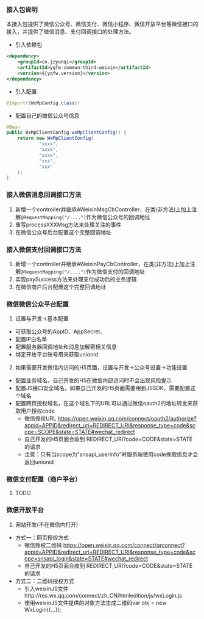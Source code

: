 ### 接入包说明
本接入包提供了微信公众号、微信支付、微信小程序、微信开放平台等微信接口的接入，并提供了微信消息、支付回调接口的处理方法。

* 引入依赖包
```xml
<dependency>
    <groupId>cn.jzyunqi</groupId>
    <artifactId>yqfw-common-third-weixin</artifactId>
    <version>${yqfw.version}</version>
</dependency>
```
* 引入配置
```java
@Import({WxMpConfig.class})
```
* 配置自己的微信公众号信息
```java
@Bean
public WxMpClientConfig wxMpClientConfig() {
    return new WxMpClientConfig(
            "xxxx",
            "xxxx",
            "xxxx",
            "xxx",
            "xxx"
    );
}
```


### 接入微信消息回调接口方法
1. 新增一个controller并继承AWeixinMsgCbController，在类(非方法)上加上注解`@RequestMapping("/....")`作为微信公众号的回调地址
2. 重写processXXXMsg方法来处理关注的事件
3. 在微信公众号后台配置这个完整回调地址

### 接入微信支付回调接口方法
1. 新增一个controller并继承AWeixinPayCbController，在类(非方法)上加上注解`@RequestMapping("/....")`作为微信支付的回调地址
2. 实现paySuccess方法来处理支付成功后的业务逻辑
3. 在微信商户后台配置这个完整回调地址

### 微信微信公众平台配置
1. 设置与开发->基本配置
- 可获取公众号的AppID、AppSecret、
- 配置IP白名单
- 配置服务器回调地址和消息加解密相关信息
- 绑定开放平台账号用来获取unionId
2. 如果需要开发微信内访问的H5页面，设置与开发->公众号设置->功能设置
- 配置业务域名，自己开发的H5在微信内部访问时不会出现风险提示
- 配置JS接口安全域名，如果自己开发的H5页面需要用到JSSDK，需要配置这个域名
- 配置网页授权域名，在这个域名下的URL可以通过微信oauth2的地址转发来获取用户授权code
    * 微信授权URL https://open.weixin.qq.com/connect/oauth2/authorize?appid=APPID&redirect_uri=REDIRECT_URI&response_type=code&scope=SCOPE&state=STATE#wechat_redirect
    * 自己开发的H5页面会收到 REDIRECT_URI?code=CODE&state=STATE 的请求
    * 注意：只有当scope为"snsapi_userinfo"时服务端使用code换取信息才会返回unionid

### 微信支付配置（商户平台）
1. TODO

### 微信开放平台
1. 网站开发(不在微信内打开)
- 方式一：网页授权方式
  * 微信授权二维码 https://open.weixin.qq.com/connect/qrconnect?appid=APPID&redirect_uri=REDIRECT_URI&response_type=code&scope=snsapi_login&state=STATE#wechat_redirect
  * 自己开发的H5页面会收到 REDIRECT_URI?code=CODE&state=STATE 的请求
- 方式二：二维码授权方式
  * 引入weixinJS文件http://res.wx.qq.com/connect/zh_CN/htmledition/js/wxLogin.js
  * 使用weixinJS文件提供的对象方法生成二维码var obj = new WxLogin({...});
